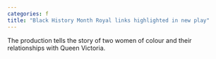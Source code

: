 ```yaml
---
categories: f
title: "Black History Month Royal links highlighted in new play"
---
```

The production tells the story of two women of colour and their relationships with Queen Victoria.